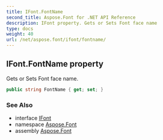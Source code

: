 ```yaml
---
title: IFont.FontName
second_title: Aspose.Font for .NET API Reference
description: IFont property. Gets or Sets Font face name
type: docs
weight: 40
url: /net/aspose.font/ifont/fontname/
---
```

## IFont.FontName property

Gets or Sets Font face name.

```csharp
public string FontName { get; set; }
```

### See Also

* interface [IFont](../)
* namespace [Aspose.Font](../../ifont/)
* assembly [Aspose.Font](../../../)


